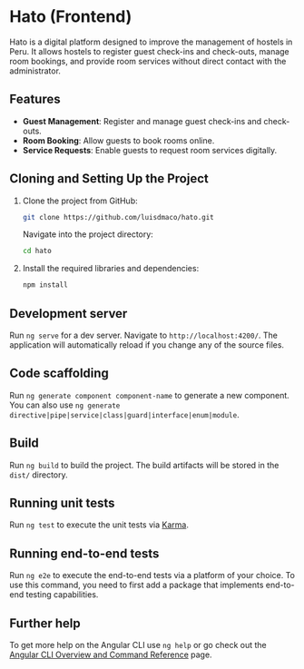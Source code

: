 # Hato (Frontend)

Hato is a digital platform designed to improve the management of hostels in Peru. It allows hostels to register guest check-ins and check-outs, manage room bookings, and provide room services without direct contact with the administrator.

## Features

- **Guest Management**: Register and manage guest check-ins and check-outs.
- **Room Booking**: Allow guests to book rooms online.
- **Service Requests**: Enable guests to request room services digitally.

## Cloning and Setting Up the Project

1. Clone the project from GitHub:
    ```bash
    git clone https://github.com/luisdmaco/hato.git
    ```
    Navigate into the project directory:
    ```bash
    cd hato
    ```

2. Install the required libraries and dependencies:
    ```bash
    npm install
    ```

## Development server

Run `ng serve` for a dev server. Navigate to `http://localhost:4200/`. The application will automatically reload if you change any of the source files.

## Code scaffolding

Run `ng generate component component-name` to generate a new component. You can also use `ng generate directive|pipe|service|class|guard|interface|enum|module`.

## Build

Run `ng build` to build the project. The build artifacts will be stored in the `dist/` directory.

## Running unit tests

Run `ng test` to execute the unit tests via [Karma](https://karma-runner.github.io).

## Running end-to-end tests

Run `ng e2e` to execute the end-to-end tests via a platform of your choice. To use this command, you need to first add a package that implements end-to-end testing capabilities.

## Further help

To get more help on the Angular CLI use `ng help` or go check out the [Angular CLI Overview and Command Reference](https://angular.io/cli) page.
